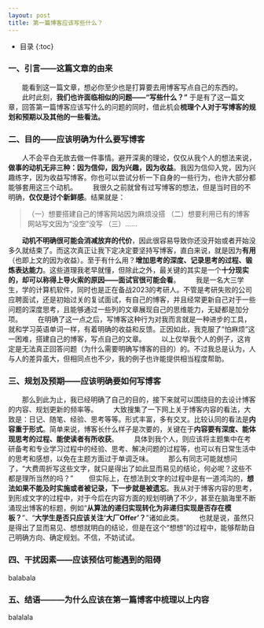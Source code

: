 ```yaml
---
layout: post
title: 第一篇博客应该写些什么？
---
```


* 目录
{:toc}

### 一、引言——这篇文章的由来
&emsp;&emsp;能看到这一篇文章，想必你至少也是打算要去用博客写点自己的东西的。
&emsp;&emsp;此时此刻，**我们也许面临相似的问题——“写些什么？”** 于是有了这一篇文章，回答第一篇博客应该写什么的问题的同时，借此机会**梳理个人对于写博客的规划和预期以及其他的一些看法。**

### 二、目的——应该明确为什么要写博客
&emsp;&emsp;人不会平白无故去做一件事情。避开深奥的理论，仅仅从我个人的想法来说，**做事的动机无非三种：因为信仰，因为兴趣，因为收益**。我因为信仰入党，因为兴趣练字，因为收益写博客。你也可以尝试分析一下自身的一些行为，也许大部分都能够套用这三个动机。
&emsp;&emsp;我很久之前就曾有过写博客的想法，但是当时目的不明确，**仅仅是讨个新鲜感**。结果就是：
> （一）想要搭建自己的博客网站因为麻烦没搭
> （二）想要利用已有的博客网站写文因为“没空”没写
> （三）……

&emsp;&emsp;**动机不明确很可能会消减放弃的代价**，因此很容易导致你还没开始或者开始没多久就结束了。而这次真正让我下定决定要坚持写博客，直白来说，就是因为**有用**（也即上文的因为收益）。至于有什么用？**增加思考的深度、记录思考的过程、锻炼表达能力**。这些道理我老早就懂，但除此之外，最关键的其实是一个**十分现实的，却可以称得上导火索的原因——面试官很可能会看**。
&emsp;&emsp;我是一名大三学生，学的计算机软件，同时也是正在备战2023的考研人。不管是考研失败的公司应聘面试，还是初始过关的复试面试，有自己的博客，并且经常更新自己对于一些问题的深度思考，且能够通过一些列的文章展现自己的思维能力，无疑都是加分项。
&emsp;&emsp;在明确了这一点之后，写博客这种行为对我而言就是一种进步的工具，就和学习英语单词一样，有着明确的收益和反馈。正因如此，我克服了“怕麻烦”这一困难，搭建自己的博客，写点自己的文章。
&emsp;&emsp;以上仅举我个人的例子，这肯定是无法真正回答问题（为什么需要明确写博客的目的）的。不过我总是认为，人与人的差异虽大，但相同点也不少，我的例子也许能提供相当程度帮助。

### 三、规划及预期——应该明确要如何写博客
&emsp;&emsp;那么到此为止，我已经明确了自己的目的，接下来就可以围绕目的去设计博客的内容、规划更新的频率等。
&emsp;&emsp;大致搜集了一下网上关于博客内容的看法，大致是：日记、随笔、经验、思考等等。形式丰富，多有交叉。比较认同的看法是**内容重于形式**。简单来说，博客长什么样子是次要的，关键在于**内容要有深度、能体现思考的过程、能使读者有所收获**。
&emsp;&emsp;具体到我个人，则应该将主题集中在考研备考和专业学习过程中的经验、思考、解决问题的过程等，也可以有日常生活中的思考和感想，以免在主题方面过于单调乏味。
&emsp;&emsp;那么有同志可能就想问了，“大费周折写这些文字，就只是得出了如此显而易见的结论，何必呢？这些不都是理所当然的吗？”
&emsp;&emsp;但实际上，在想法到文字的过程中是有一道鸿沟的，**想法如果不能及时实施或者被记录，下一步就是被遗忘**。我从对于博客内容的思考，到形成文字的过程中，对于今后在内容方面的规划明确了不少，甚至在脑海里不断涌现出博客的标题，例如“**从算法的递归实现转化为非递归实现是否存在模板？**”、“**大学生是否只应该关注‘大厂Offer’？**”诸如此类。
&emsp;&emsp;也就是说，虽然只是得出了显而易见、想想就明白的结论，但是在这个“想想”的过程中，能够帮助自己明确方向、确定规划。不信，不妨试试。
### 四、干扰因素——应该预估可能遇到的阻碍
balabala

### 五、结语———为什么应该在第一篇博客中梳理以上内容
balalala
